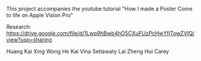 This project accompanies the youtube tutorial "How I made a Poster Come to life on Apple Vision Pro"

Research: https://drive.google.com/file/d/1Lwp9hBwb4hO5CXuFUzPcHwYfjTowZVIQ/view?usp=sharing

Huang Kai Xing
Wong He Kai
Vina Setiawaty
Lai Zheng Hui Carey 
